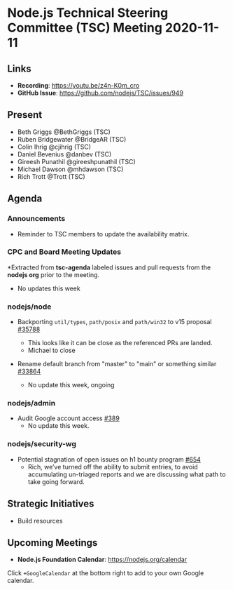 # Node.js Technical Steering Committee (TSC) Meeting 2020-11-11

## Links

* **Recording**: https://youtu.be/z4n-K0m_cro
* **GitHub Issue**: https://github.com/nodejs/TSC/issues/949

## Present

* Beth Griggs @BethGriggs (TSC)
* Ruben Bridgewater @BridgeAR (TSC)
* Colin Ihrig @cjihrig (TSC)
* Daniel Bevenius @danbev (TSC)
* Gireesh Punathil @gireeshpunathil (TSC)
* Michael Dawson @mhdawson (TSC)
* Rich Trott @Trott (TSC)

## Agenda

### Announcements

* Reminder to TSC members to update the availability matrix.

### CPC and Board Meeting Updates

*Extracted from **tsc-agenda** labeled issues and pull requests from the **nodejs org** prior to the meeting.

* No updates this week

### nodejs/node

* Backporting `util/types`, `path/posix` and `path/win32` to v15 proposal [#35788](https://github.com/nodejs/node/issues/35788)
  * This looks like it can be close as the referenced PRs are landed.
  * Michael to close

* Rename default branch from "master" to "main" or something similar [#33864](https://github.com/nodejs/node/issues/33864)
  * No update this week, ongoing

### nodejs/admin

* Audit Google account access [#389](https://github.com/nodejs/admin/issues/389)
  * No update this week.

### nodejs/security-wg

* Potential stagnation of open issues on h1 bounty program [#654](https://github.com/nodejs/security-wg/issues/654)
  * Rich, we’ve turned off the ability to submit entries, to avoid accumulating
    un-triaged reports and we are discussing what path to take going forward.

## Strategic Initiatives

* Build resources

## Upcoming Meetings

* **Node.js Foundation Calendar**: https://nodejs.org/calendar

Click `+GoogleCalendar` at the bottom right to add to your own Google calendar.
